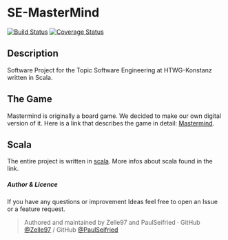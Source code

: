 # SE-MasterMind

[![Build Status](https://travis-ci.org/Zelle97/SE-MasterMind.svg?branch=develop)](https://travis-ci.org/Zelle97/SE-MasterMind)
[![Coverage Status](https://coveralls.io/repos/github/Zelle97/SE-MasterMind/badge.svg?branch=develop)](https://coveralls.io/github/Zelle97/SE-MasterMind?branch=feature/ci-fz)

## Description
Software Project for the Topic Software Engineering at HTWG-Konstanz written in Scala.

## The Game
Mastermind is originally a board game. We decided to make our own digital version of it.
Here is a link that describes the game in detail: [Mastermind](https://en.wikipedia.org/wiki/Mastermind_(board_game)).

## Scala
The entire project is written in [scala](https://scala-lang.org/). More infos about scala found in the link.



##### Author & Licence
 
If you have any questions or improvement Ideas feel free to open an Issue or a feature request.

 > Authored and maintained by Zelle97 and 
PaulSeifried · GitHub [@Zelle97](https://github.com/Zelle97) / GitHub [@PaulSeifried](https://github.com/PaulSeifried)


